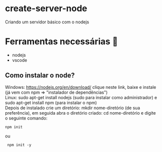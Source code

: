 # create-server-node
Criando um servidor básico com o nodejs

# Ferramentas necessárias 🔧
* nodejs
* vscode

## Como instalar o node?
Windows: https://nodejs.org/en/download/ clique neste link, baixe e instale (já vem com npm => "instalador de dependências")
<br>
Linux: sudo apt-get install nodejs (sudo para instalar como administrador) e sudo apt-get install npm (para instalar o npm)
<br>
Depois de instalado crie um diretório: mkdir nome-diretório (de sua preferência), em seguida abra o diretório criado: cd nome-diretório e digite o seguinte comando:
```
npm init
```
ou
```
 npm init -y
```

